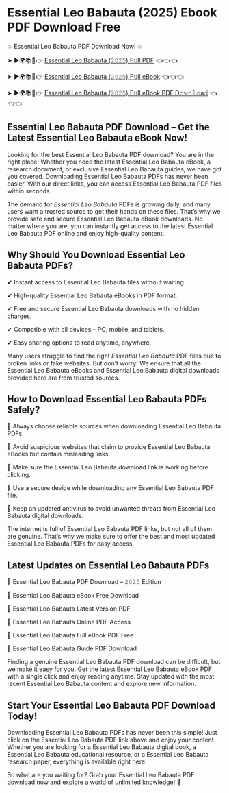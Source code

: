 # Essential Leo Babauta (2025) Ebook PDF Download Free

💥 Essential Leo Babauta PDF Download Now! 💥

➤ ►🌍📚📱👉 [Essential Leo Babauta (𝟸𝟶𝟸𝟻) F𝚞ll PDF](https://getpdf.xyz/essential-leo-babauta) 👈👈👈


➤ ►🌍📚📱👉 [Essential Leo Babauta (𝟸𝟶𝟸𝟻) F𝚞ll eBook](https://getpdf.xyz/essential-leo-babauta) 👈👈👈


➤ ►🌍📚📱👉 [Essential Leo Babauta (𝟸𝟶𝟸𝟻) F𝚞ll eBook PDF D𝚘𝚠𝚗𝚕𝚘a𝚍](https://getpdf.xyz/essential-leo-babauta) 👈👈👈


## Essential Leo Babauta PDF Download – Get the Latest Essential Leo Babauta eBook Now!

Looking for the best Essential Leo Babauta PDF download? You are in the right place! Whether you need the latest Essential Leo Babauta eBook, a research document, or exclusive Essential Leo Babauta guides, we have got you covered. Downloading Essential Leo Babauta PDFs has never been easier. With our direct links, you can access Essential Leo Babauta PDF files within seconds.

The demand for *Essential Leo Babauta* PDFs is growing daily, and many users want a trusted source to get their hands on these files. That’s why we provide safe and secure Essential Leo Babauta eBook downloads. No matter where you are, you can instantly get access to the latest Essential Leo Babauta PDF online and enjoy high-quality content.

## Why Should You Download Essential Leo Babauta PDFs?

✔ Instant access to Essential Leo Babauta files without waiting.

✔ High-quality Essential Leo Babauta eBooks in PDF format.

✔ Free and secure Essential Leo Babauta downloads with no hidden charges.

✔ Compatible with all devices – PC, mobile, and tablets.

✔ Easy sharing options to read anytime, anywhere.

Many users struggle to find the right *Essential Leo Babauta* PDF files due to broken links or fake websites. But don’t worry! We ensure that all the Essential Leo Babauta eBooks and Essential Leo Babauta digital downloads provided here are from trusted sources.

## How to Download Essential Leo Babauta PDFs Safely?

📌 Always choose reliable sources when downloading Essential Leo Babauta PDFs.

📌 Avoid suspicious websites that claim to provide Essential Leo Babauta eBooks but contain misleading links.

📌 Make sure the Essential Leo Babauta download link is working before clicking.

📌 Use a secure device while downloading any Essential Leo Babauta PDF file.

📌 Keep an updated antivirus to avoid unwanted threats from Essential Leo Babauta digital downloads.

The internet is full of Essential Leo Babauta PDF links, but not all of them are genuine. That’s why we make sure to offer the best and most updated Essential Leo Babauta PDFs for easy access.

## Latest Updates on Essential Leo Babauta PDFs

🔹 Essential Leo Babauta PDF Download – 𝟸𝟶𝟸𝟻 Edition

🔹 Essential Leo Babauta eBook Free Download

🔹 Essential Leo Babauta Latest Version PDF

🔹 Essential Leo Babauta Online PDF Access

🔹 Essential Leo Babauta Full eBook PDF Free

🔹 Essential Leo Babauta Guide PDF Download

Finding a genuine Essential Leo Babauta PDF download can be difficult, but we make it easy for you. Get the latest Essential Leo Babauta eBook PDF with a single click and enjoy reading anytime. Stay updated with the most recent Essential Leo Babauta content and explore new information.

## Start Your Essential Leo Babauta PDF Download Today!

Downloading Essential Leo Babauta PDFs has never been this simple! Just click on the Essential Leo Babauta PDF link above and enjoy your content. Whether you are looking for a Essential Leo Babauta digital book, a Essential Leo Babauta educational resource, or a Essential Leo Babauta research paper, everything is available right here.

So what are you waiting for? Grab your Essential Leo Babauta PDF download now and explore a world of unlimited knowledge! 🚀